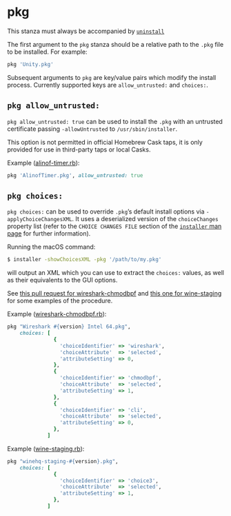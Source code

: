 # pkg

This stanza must always be accompanied by [`uninstall`](uninstall.md)

The first argument to the `pkg` stanza should be a relative path to the `.pkg` file to be installed. For example:

```ruby
pkg 'Unity.pkg'
```

Subsequent arguments to `pkg` are key/value pairs which modify the install process. Currently supported keys are `allow_untrusted:` and `choices:`.

## `pkg allow_untrusted:`

`pkg allow_untrusted: true` can be used to install the `.pkg` with an untrusted certificate passing `-allowUntrusted` to `/usr/sbin/installer`.

This option is not permitted in official Homebrew Cask taps, it is only provided for use in third-party taps or local Casks.

Example ([alinof-timer.rb](https://github.com/Homebrew/homebrew-cask/blob/312ae841f1f1b2ec07f4d88b7dfdd7fbdf8d4f94/Casks/alinof-timer.rb#L10)):

```ruby
pkg 'AlinofTimer.pkg', allow_untrusted: true
```

## `pkg choices:`

`pkg choices:` can be used to override `.pkg`’s default install options via `-applyChoiceChangesXML`. It uses a deserialized version of the `choiceChanges` property list (refer to the `CHOICE CHANGES FILE` section of the [`installer` man page](https://developer.apple.com/legacy/library/documentation/Darwin/Reference/ManPages/man8/installer.8.html) for further information).

Running the  macOS command:

```bash
$ installer -showChoicesXML -pkg '/path/to/my.pkg'
```

will output an XML which you can use to extract the `choices:` values, as well as their equivalents to the GUI options.

See [this pull request for wireshark-chmodbpf](https://github.com/Homebrew/homebrew-cask/pull/26997) and [this one for wine-staging](https://github.com/Homebrew/homebrew-cask/pull/27937) for some examples of the procedure.

Example ([wireshark-chmodbpf.rb](https://github.com/Homebrew/homebrew-cask/blob/f95b8a8306b91fe9da7908b842f4a5fa80f7afe0/Casks/wireshark-chmodbpf.rb#L9#L26)):
```ruby
pkg "Wireshark #{version} Intel 64.pkg",
    choices: [
               {
                 'choiceIdentifier' => 'wireshark',
                 'choiceAttribute'  => 'selected',
                 'attributeSetting' => 0,
               },
               {
                 'choiceIdentifier' => 'chmodbpf',
                 'choiceAttribute'  => 'selected',
                 'attributeSetting' => 1,
               },
               {
                 'choiceIdentifier' => 'cli',
                 'choiceAttribute'  => 'selected',
                 'attributeSetting' => 0,
               },
             ]
```

Example ([wine-staging.rb](https://github.com/Homebrew/homebrew-cask/blob/51b65f6a5a25a7f79af4d372e1a0bf1dc3849251/Casks/wine-staging.rb#L11#L18)):
```ruby
pkg "winehq-staging-#{version}.pkg",
    choices: [
               {
                 'choiceIdentifier' => 'choice3',
                 'choiceAttribute'  => 'selected',
                 'attributeSetting' => 1,
               },
             ]
```
